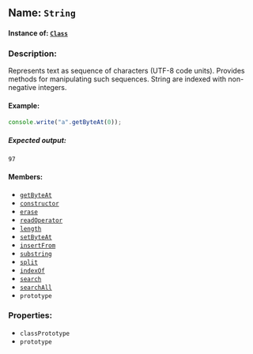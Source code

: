 ## Name: `String`

#### Instance of: [`Class`](Class.md)

### Description:

Represents text as sequence of characters (UTF-8 code units).
Provides methods for manipulating such sequences. String 
are indexed with non-negative integers.

#### Example:

```js
console.write("a".getByteAt(0));
```

##### Expected output:

```
97
```

#### Members:

- [`getByteAt`](String.classPrototype.getByteAt.md)
- [`constructor`](String.classPrototype.constructor.md)
- [`erase`](String.classPrototype.erase.md)
- [`readOperator`](String.classPrototype.readOperator.md)
- [`length`](String.classPrototype.length.md)
- [`setByteAt`](String.classPrototype.setByteAt.md)
- [`insertFrom`](String.classPrototype.insertFrom.md)
- [`substring`](String.classPrototype.substring.md)
- [`split`](String.classPrototype.split.md)
- [`indexOf`](String.classPrototype.indexOf.md)
- [`search`](String.classPrototype.search.md)
- [`searchAll`](String.classPrototype.searchAll.md)
- `prototype`


### Properties:

- `classPrototype`
- `prototype`


